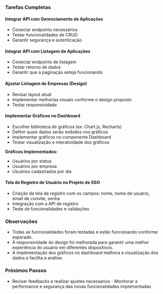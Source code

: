 ### Tarefas Completas 
#### **Integrar API com Gerenciamento de Aplicações**
- Conectar endpoints necessários 
- Testar funcionalidades de CRUD 
- Garantir segurança e autenticação 

 #### **Integrar API com Listagem de Aplicações**

- Conectar endpoints de listagem 
- Testar retorno de dados
- Garantir que a paginação esteja funcionando 

 #### **Ajustar Listagem de Empresas (Design)**
- Revisar layout atual
- Implementar melhorias visuais conforme o design proposto
- Testar responsividade
#### **Implementar Gráficos no Dashboard**
- Escolher biblioteca de gráficos (ex: Chart.js, Recharts)
- Definir quais dados serão exibidos nos gráficos 
- Implementar gráficos no componente Dashboard
- Testar visualização e interatividade dos gráficos 

**Gráficos Implementados:**
- Usuários por status 
- Usuários por empresa
- Usuários cadastrados por dia 
#### **Tela de Registro de Usuário no Projeto de SSO**
- Criação da tela de registro com os campos: nome, nome de usuário, email de convite, senha 
- Integração com a API de registro 
- Teste de funcionalidades e validações  
### Observações 
- Todas as funcionalidades foram testadas e estão funcionando conforme esperado.
- A responsividade do design foi melhorada para garantir uma melhor experiência do usuário em diferentes dispositivos.
- A implementação dos gráficos no dashboard melhora a visualização dos dados e facilita a análise.  
### Próximos Passos 
- Revisar feedbacks e realizar ajustes necessários - Monitorar a performance e segurança das novas funcionalidades implementadas